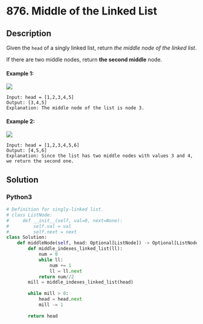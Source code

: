 # 876. Middle of the Linked List

## Description
Given the `head` of a singly linked list, return *the middle node of the linked list*.

If there are two middle nodes, return **the second middle** node.

#### Example 1:
![](https://assets.leetcode.com/uploads/2021/07/23/lc-midlist1.jpg)
```
Input: head = [1,2,3,4,5]
Output: [3,4,5]
Explanation: The middle node of the list is node 3.
```

#### Example 2:
![](https://assets.leetcode.com/uploads/2021/07/23/lc-midlist2.jpg)
```
Input: head = [1,2,3,4,5,6]
Output: [4,5,6]
Explanation: Since the list has two middle nodes with values 3 and 4, we return the second one.
```


## Solution

### Python3
```python
# Definition for singly-linked list.
# class ListNode:
#     def __init__(self, val=0, next=None):
#         self.val = val
#         self.next = next
class Solution:
    def middleNode(self, head: Optional[ListNode]) -> Optional[ListNode]:
        def middle_indexes_linked_list(ll):
            num = 0
            while ll:
                num += 1
                ll = ll.next
            return num//2
        mill = middle_indexes_linked_list(head)
        
        while mill > 0:
            head = head.next
            mill -= 1
        
        return head
```